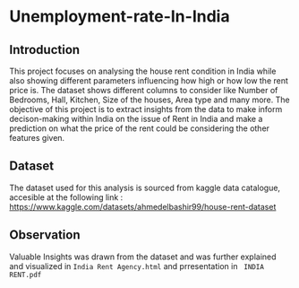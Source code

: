 # Unemployment-rate-In-India
## Introduction

This project focuses on analysing the house rent condition in India while also showing different parameters influencing how high or how low the rent price is. The dataset shows different columns to consider like Number of Bedrooms, Hall, Kitchen, Size of the houses, Area type and many more.
The objective of this project is to extract insights from the data to make inform decison-making  within India on the issue of Rent in India and make a prediction on what the price of the rent could be considering the other features given.  
## Dataset

The dataset used for this analysis is sourced from kaggle data catalogue, accesible at the following link :  https://www.kaggle.com/datasets/ahmedelbashir99/house-rent-dataset

## Observation 
Valuable Insights was drawn from the dataset and was further explained and visualized in `India Rent Agency.html` and prresentation in ` INDIA RENT.pdf`
